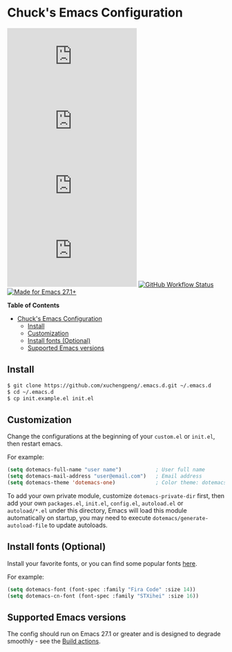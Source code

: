 # Chuck's Emacs Configuration

[![Releases](https://img.shields.io/github/v/release/xuchengpeng/.emacs.d?style=for-the-badge)](https://github.com/xuchengpeng/.emacs.d/releases/latest)
[![Last commit](https://img.shields.io/github/last-commit/xuchengpeng/.emacs.d?style=for-the-badge)](https://github.com/xuchengpeng/.emacs.d/pulse)
[![License](https://img.shields.io/github/license/xuchengpeng/.emacs.d?style=for-the-badge)](https://github.com/xuchengpeng/.emacs.d/blob/main/LICENSE)
[![Repo size](https://img.shields.io/github/repo-size/xuchengpeng/.emacs.d?style=for-the-badge)](https://github.com/xuchengpeng/.emacs.d)
[![GitHub Workflow Status](https://img.shields.io/github/actions/workflow/status/xuchengpeng/.emacs.d/ci.yml?style=for-the-badge)](https://github.com/xuchengpeng/.emacs.d/actions)
[![Made for Emacs 27.1+](https://img.shields.io/badge/Made_for-Emacs_27.1+-blueviolet.svg?style=for-the-badge)](https://www.gnu.org/software/emacs/)

<!-- markdown-toc start - Don't edit this section. Run M-x markdown-toc-refresh-toc -->
**Table of Contents**

- [Chuck's Emacs Configuration](#chucks-emacs-configuration)
  - [Install](#install)
  - [Customization](#customization)
  - [Install fonts (Optional)](#install-fonts-optional)
  - [Supported Emacs versions](#supported-emacs-versions)

<!-- markdown-toc end -->

## Install

```sh
$ git clone https://github.com/xuchengpeng/.emacs.d.git ~/.emacs.d
$ cd ~/.emacs.d
$ cp init.example.el init.el
```

## Customization

Change the configurations at the beginning of your `custom.el` or `init.el`, then restart emacs.

For example:
```el
(setq dotemacs-full-name "user name")           ; User full name
(setq dotemacs-mail-address "user@email.com")   ; Email address
(setq dotemacs-theme 'dotemacs-one)             ; Color theme: dotemacs-one, dotemacs-one-light...
```

To add your own private module, customize `dotemacs-private-dir` first, then add your own `packages.el`, `init.el`, `config.el`, `autoload.el` or `autoload/*.el` under this directory, Emacs will load this module automatically on startup, you may need to execute `dotemacs/generate-autoload-file` to update autoloads.

## Install fonts (Optional)

Install your favorite fonts, or you can find some popular fonts [here](https://github.com/xuchengpeng/fonts).

For example:
```el
(setq dotemacs-font (font-spec :family "Fira Code" :size 14))
(setq dotemacs-cn-font (font-spec :family "STXihei" :size 16))
```

## Supported Emacs versions

The config should run on Emacs 27.1 or greater and is designed to degrade smoothly - see the [Build actions](https://github.com/xuchengpeng/.emacs.d/actions).
